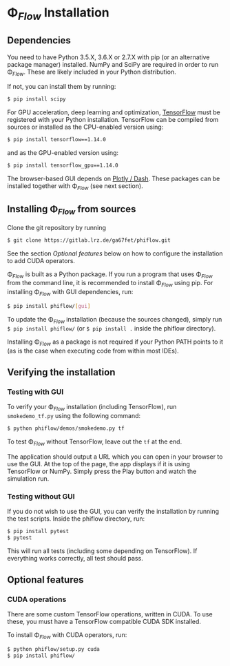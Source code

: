 # Φ<sub>*Flow*</sub> Installation

## Dependencies

You need to have Python 3.5.X, 3.6.X or 2.7.X with pip (or an alternative package manager) installed.
NumPy and SciPy are required in order to run Φ<sub>*Flow*</sub>. These are likely included in your Python distribution.

If not, you can install them by running:

```bash
$ pip install scipy
```

For GPU acceleration, deep learning and optimization, [TensorFlow](https://www.tensorflow.org/install/) must be registered with your Python installation.
TensorFlow can be compiled from sources or installed as the CPU-enabled version using:

```bash
$ pip install tensorflow==1.14.0
```

and as the GPU-enabled version using:

```bash
$ pip install tensorflow_gpu==1.14.0
```

The browser-based GUI depends on [Plotly / Dash](https://dash.plot.ly/installation).
These packages can be installed together with Φ<sub>*Flow*</sub> (see next section).

## Installing Φ<sub>*Flow*</sub> from sources

Clone the git repository by running

```bash
$ git clone https://gitlab.lrz.de/ga67fet/phiflow.git
```

See the section *Optional features* below on how to configure the installation to add CUDA operators.

Φ<sub>*Flow*</sub> is built as a Python package.
If you run a program that uses Φ<sub>*Flow*</sub> from the command line, it is recommended to install Φ<sub>*Flow*</sub> using pip.
For installing Φ<sub>*Flow*</sub> with GUI dependencies, run:

```bash
$ pip install phiflow/[gui]
```

To update the Φ<sub>*Flow*</sub> installation (because the sources changed), simply run
`$ pip install phiflow/` (or `$ pip install .` inside the phiflow directory).

Installing Φ<sub>*Flow*</sub> as a package is not required if your Python PATH points to it (as is the case when executing code from within most IDEs).

## Verifying the installation

### Testing with GUI

To verify your Φ<sub>*Flow*</sub> installation (including TensorFlow), run `smokedemo_tf.py` using the following command:

```bash
$ python phiflow/demos/smokedemo.py tf
```

To test Φ<sub>*Flow*</sub> without TensorFlow, leave out the `tf` at the end.

The application should output a URL which you can open in your browser to use the GUI.
At the top of the page, the app displays if it is using TensorFlow or NumPy.
Simply press the Play button and watch the simulation run.

### Testing without GUI

If you do not wish to use the GUI, you can verify the installation by running the test scripts.
Inside the phiflow directory, run:

```bash
$ pip install pytest
$ pytest
```

This will run all tests (including some depending on TensorFlow).
If everything works correctly, all test should pass.

## Optional features

### CUDA operations

There are some custom TensorFlow operations, written in CUDA.
To use these, you must have a TensorFlow compatible CUDA SDK installed.

To install Φ<sub>*Flow*</sub> with CUDA operators, run:

```bash
$ python phiflow/setup.py cuda
$ pip install phiflow/
```
